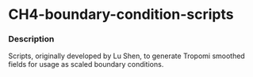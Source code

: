 # CH4-boundary-condition-scripts
### Description
Scripts, originally developed by Lu Shen, to generate Tropomi smoothed fields for usage as scaled boundary conditions.